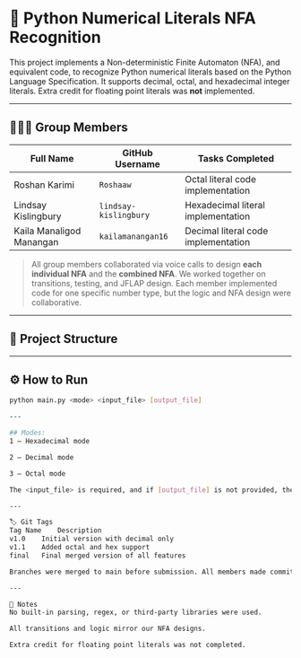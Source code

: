 # 🔢 Python Numerical Literals NFA Recognition

This project implements a Non-deterministic Finite Automaton (NFA), and equivalent code, to recognize Python numerical literals based on the Python Language Specification. It supports decimal, octal, and hexadecimal integer literals. Extra credit for floating point literals was **not** implemented.

---

## 👨‍👩‍👧 Group Members

| Full Name                  | GitHub Username         | Tasks Completed                      |
|---------------------------|--------------------------|--------------------------------------|
| Roshan Karimi             | `Roshaaw`                | Octal literal code implementation    |
| Lindsay Kislingbury       | `lindsay-kislingbury`    | Hexadecimal literal implementation   |
| Kaila Manaligod Manangan  | `kailamanangan16`        | Decimal literal code implementation  |

> All group members collaborated via voice calls to design **each individual NFA** and the **combined NFA**. We worked together on transitions, testing, and JFLAP design. Each member implemented code for one specific number type, but the logic and NFA design were collaborative.

---

## 📁 Project Structure


---

## ⚙️ How to Run

```bash
python main.py <mode> <input_file> [output_file]

---

## Modes:
1 – Hexadecimal mode

2 – Decimal mode

3 – Octal mode

The <input_file> is required, and if [output_file] is not provided, the program will overwrite out.txt by default.

---

🏷️ Git Tags
Tag Name	Description
v1.0	Initial version with decimal only
v1.1	Added octal and hex support
final	Final merged version of all features

Branches were merged to main before submission. All members made commits throughout development.

---

📎 Notes
No built-in parsing, regex, or third-party libraries were used.

All transitions and logic mirror our NFA designs.

Extra credit for floating point literals was not completed.
